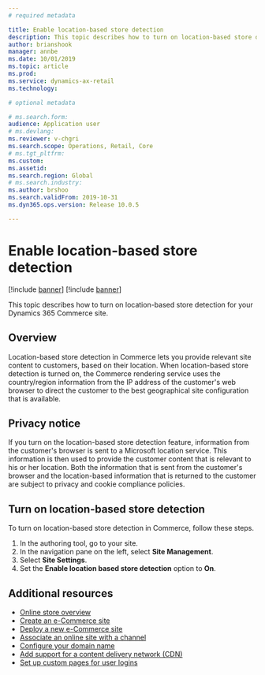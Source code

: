 ```yaml
---
# required metadata

title: Enable location-based store detection
description: This topic describes how to turn on location-based store detection for your Dynamics 365 Commerce site.
author: brianshook
manager: annbe
ms.date: 10/01/2019
ms.topic: article
ms.prod: 
ms.service: dynamics-ax-retail
ms.technology: 

# optional metadata

# ms.search.form: 
audience: Application user
# ms.devlang: 
ms.reviewer: v-chgri
ms.search.scope: Operations, Retail, Core
# ms.tgt_pltfrm: 
ms.custom: 
ms.assetid: 
ms.search.region: Global
# ms.search.industry: 
ms.author: brshoo
ms.search.validFrom: 2019-10-31
ms.dyn365.ops.version: Release 10.0.5

---
```

# Enable location-based store detection

[!include [banner](includes/preview-banner.md)]
[!include [banner](includes/banner.md)]

This topic describes how to turn on location-based store detection for your Dynamics 365 Commerce site.

## Overview

Location-based store detection in Commerce lets you provide relevant site content to customers, based on their location. When location-based store detection is turned on, the Commerce rendering service uses the country/region information from the IP address of the customer's web browser to direct the customer to the best geographical site configuration that is available.

## Privacy notice

If you turn on the location-based store detection feature, information from the customer's browser is sent to a Microsoft location service. This information is then used to provide the customer content that is relevant to his or her location. Both the information that is sent from the customer's browser and the location-based information that is returned to the customer are subject to privacy and cookie compliance policies.

## Turn on location-based store detection

To turn on location-based store detection in Commerce, follow these steps.

1. In the authoring tool, go to your site.
1. In the navigation pane on the left, select **Site Management**.
1. Select **Site Settings**.
1. Set the **Enable location based store detection** option to **On**.

## Additional resources

- [Online store overview](online-store-overview.md)
- [Create an e-Commerce site](create-ecommerce-site.md)
- [Deploy a new e-Commerce site](deploy-ecommerce-site.md)
- [Associate an online site with a channel](associate-site-online-store.md)
- [Configure your domain name](configure-your-domain-name.md)
- [Add support for a content delivery network (CDN)](add-cdn-support.md)
- [Set up custom pages for user logins](custom-pages-user-logins.md)

